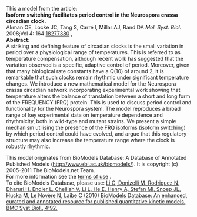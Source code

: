 

This a model from the article:  
**Isoform switching facilitates period control in the Neurospora crassa circadian clock.**   
Akman OE, Locke JC, Tang S, Carré I, Millar AJ, Rand DA _Mol. Syst. Biol._
2008;Vol 4: 164 [18277380](http://www.ncbi.nlm.nih.gov/pubmed/18277380) ,  
**Abstract:**   
A striking and defining feature of circadian clocks is the small variation in
period over a physiological range of temperatures. This is referred to as
temperature compensation, although recent work has suggested that the
variation observed is a specific, adaptive control of period. Moreover, given
that many biological rate constants have a Q(10) of around 2, it is remarkable
that such clocks remain rhythmic under significant temperature changes. We
introduce a new mathematical model for the Neurospora crassa circadian network
incorporating experimental work showing that temperature alters the balance of
translation between a short and long form of the FREQUENCY (FRQ) protein. This
is used to discuss period control and functionality for the Neurospora system.
The model reproduces a broad range of key experimental data on temperature
dependence and rhythmicity, both in wild-type and mutant strains. We present a
simple mechanism utilising the presence of the FRQ isoforms (isoform
switching) by which period control could have evolved, and argue that this
regulatory structure may also increase the temperature range where the clock
is robustly rhythmic.

This model originates from BioModels Database: A Database of Annotated
Published Models (http://www.ebi.ac.uk/biomodels/). It is copyright (c)
2005-2011 The BioModels.net Team.  
For more information see the [terms of
use](http://www.ebi.ac.uk/biomodels/legal.html) .  
To cite BioModels Database, please use: [Li C, Donizelli M, Rodriguez N,
Dharuri H, Endler L, Chelliah V, Li L, He E, Henry A, Stefan MI, Snoep JL,
Hucka M, Le Novère N, Laibe C (2010) BioModels Database: An enhanced, curated
and annotated resource for published quantitative kinetic models. BMC Syst
Biol., 4:92.](http://www.ncbi.nlm.nih.gov/pubmed/20587024)

